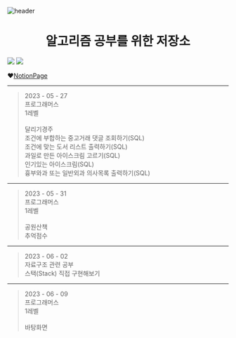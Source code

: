 ![header](https://capsule-render.vercel.app/api?type=wave&color=auto&height=300&section=header&text=Algorithm%20Study&fontSize=90)
# <div align=center> 알고리즘 공부를 위한 저장소 </div>

<img src="https://img.shields.io/badge/IntellJ-000000?style=flat&logo=intellijidea&logoColor=white"/> <img src="https://img.shields.io/badge/Gradle-02303A?style=flat&logo=gradle&logoColor=white"/> 

❤️[NotionPage](https://www.notion.so/Jang-Hyeon-Chul-ce3faa6a3b51448094b4b1439acc791d?pvs=4)

___
> 2023 - 05 - 27
</br>프로그래머스
</br>1레벨</br>
</br>달리기경주
</br>조건에 부합하는 중고거래 댓글 조회하기(SQL)
</br>조건에 맞는 도서 리스트 출력하기(SQL)
</br>과일로 만든 아이스크림 고르기(SQL)
</br>인기있는 아이스크림(SQL)
</br>흉부와과 또는 일반외과 의사목록 출력하기(SQL)

___
> 2023 - 05 - 31
</br>프로그래머스
</br>1레벨</br>
</br>공원산책
</br>추억점수

___
> 2023 - 06 - 02
</br>자료구조 관련 공부
</br>스택(Stack) 직접 구현해보기</br>

___
> 2023 - 06 - 09
</br>프로그래머스
</br>1레벨</br>
</br>바탕화면




